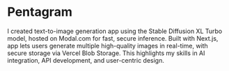 # Pentagram
I created text-to-image generation app using the Stable Diffusion XL Turbo model, hosted on Modal.com for fast, secure inference. Built with Next.js, app lets users generate multiple high-quality images in real-time, with secure storage via Vercel Blob Storage. This highlights my skills in AI integration, API development, and user-centric design.
